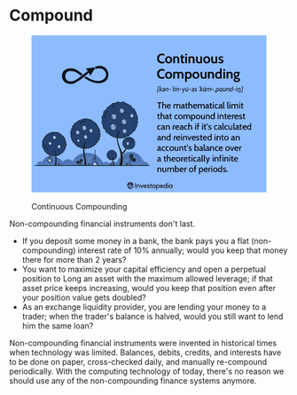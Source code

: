 # Compound

<figure><img src="../.gitbook/assets/image (3).png" alt=""><figcaption><p>Continuous Compounding</p></figcaption></figure>

Non-compounding financial instruments don't last.

* If you deposit some money in a bank, the bank pays you a flat (non-compounding) interest rate of 10% annually; would you keep that money there for more than 2 years?
* You want to maximize your capital efficiency and open a perpetual position to Long an asset with the maximum allowed leverage; if that asset price keeps increasing, would you keep that position even after your position value gets doubled?
* As an exchange liquidity provider, you are lending your money to a trader; when the trader's balance is halved, would you still want to lend him the same loan?

Non-compounding financial instruments were invented in historical times when technology was limited. Balances, debits, credits, and interests have to be done on paper, cross-checked daily, and manually re-compound periodically. With the computing technology of today, there's no reason we should use any of the non-compounding finance systems anymore.
